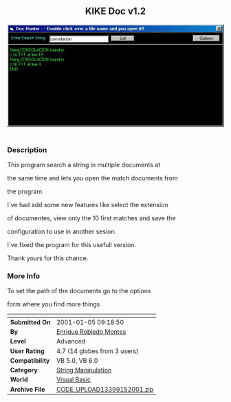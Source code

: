 ﻿<div align="center">

## KIKE Doc v1\.2

<img src="PIC200114100244124.jpg">
</div>

### Description

This program search a string in multiple documents at

the same time and lets you open the match documents from

the program.

I`ve had add some new features like select the extension

of documentes, view only the 10 first matches and save the

configuration to use in another sesion.

I`ve fixed the program for this usefull version.

Thank yours for this chance.
 
### More Info
 
To set the path of the documents go to the options

form where you find more things


<span>             |<span>
---                |---
**Submitted On**   |2001-01-05 09:18:50
**By**             |[Enrique Robledo Montes](https://github.com/Planet-Source-Code/PSCIndex/blob/master/ByAuthor/enrique-robledo-montes.md)
**Level**          |Advanced
**User Rating**    |4.7 (14 globes from 3 users)
**Compatibility**  |VB 5\.0, VB 6\.0
**Category**       |[String Manipulation](https://github.com/Planet-Source-Code/PSCIndex/blob/master/ByCategory/string-manipulation__1-5.md)
**World**          |[Visual Basic](https://github.com/Planet-Source-Code/PSCIndex/blob/master/ByWorld/visual-basic.md)
**Archive File**   |[CODE\_UPLOAD13399152001\.zip](https://github.com/Planet-Source-Code/enrique-robledo-montes-kike-doc-v1-2__1-14068/archive/master.zip)








